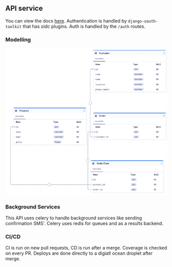## API service
You can view the docs [here](http://137.184.154.90/docs).
Authentication is handled by `django-oauth-toolkit` that has oidc plugins. Auth is handled by the `/auth` routes. 

### Modelling
![ERD Image](image.png)

### Background Services
This API uses celery to handle background services like sending confirmation SMS'. Celery uses redis for queues and as a results backend.


### CI/CD
CI is run on new pull requests, CD is run after a merge. Coverage is checked on every PR. Deploys are done directly to a digiatl ocean droplet after merge.
